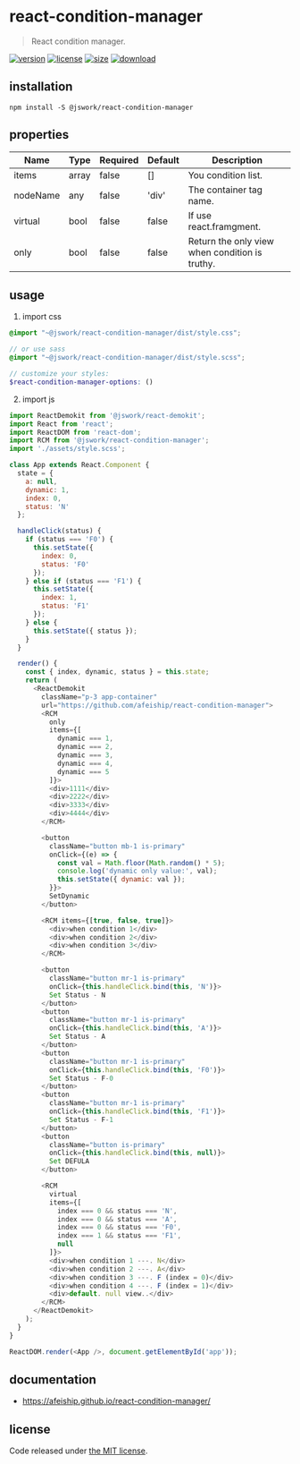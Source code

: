 # react-condition-manager
> React condition manager.

[![version][version-image]][version-url]
[![license][license-image]][license-url]
[![size][size-image]][size-url]
[![download][download-image]][download-url]

## installation
```shell
npm install -S @jswork/react-condition-manager
```

## properties
| Name     | Type  | Required | Default | Description                                    |
| -------- | ----- | -------- | ------- | ---------------------------------------------- |
| items    | array | false    | []      | You condition list.                            |
| nodeName | any   | false    | 'div'   | The container tag name.                        |
| virtual  | bool  | false    | false   | If use react.framgment.                        |
| only     | bool  | false    | false   | Return the only view when condition is truthy. |


## usage
1. import css
  ```scss
  @import "~@jswork/react-condition-manager/dist/style.css";

  // or use sass
  @import "~@jswork/react-condition-manager/dist/style.scss";

  // customize your styles:
  $react-condition-manager-options: ()
  ```
2. import js
  ```js
  import ReactDemokit from '@jswork/react-demokit';
  import React from 'react';
  import ReactDOM from 'react-dom';
  import RCM from '@jswork/react-condition-manager';
  import './assets/style.scss';

  class App extends React.Component {
    state = {
      a: null,
      dynamic: 1,
      index: 0,
      status: 'N'
    };

    handleClick(status) {
      if (status === 'F0') {
        this.setState({
          index: 0,
          status: 'F0'
        });
      } else if (status === 'F1') {
        this.setState({
          index: 1,
          status: 'F1'
        });
      } else {
        this.setState({ status });
      }
    }

    render() {
      const { index, dynamic, status } = this.state;
      return (
        <ReactDemokit
          className="p-3 app-container"
          url="https://github.com/afeiship/react-condition-manager">
          <RCM
            only
            items={[
              dynamic === 1,
              dynamic === 2,
              dynamic === 3,
              dynamic === 4,
              dynamic === 5
            ]}>
            <div>1111</div>
            <div>2222</div>
            <div>3333</div>
            <div>4444</div>
          </RCM>

          <button
            className="button mb-1 is-primary"
            onClick={(e) => {
              const val = Math.floor(Math.random() * 5);
              console.log('dynamic only value:', val);
              this.setState({ dynamic: val });
            }}>
            SetDynamic
          </button>

          <RCM items={[true, false, true]}>
            <div>when condition 1</div>
            <div>when condition 2</div>
            <div>when condition 3</div>
          </RCM>

          <button
            className="button mr-1 is-primary"
            onClick={this.handleClick.bind(this, 'N')}>
            Set Status - N
          </button>
          <button
            className="button mr-1 is-primary"
            onClick={this.handleClick.bind(this, 'A')}>
            Set Status - A
          </button>
          <button
            className="button mr-1 is-primary"
            onClick={this.handleClick.bind(this, 'F0')}>
            Set Status - F-0
          </button>
          <button
            className="button mr-1 is-primary"
            onClick={this.handleClick.bind(this, 'F1')}>
            Set Status - F-1
          </button>
          <button
            className="button is-primary"
            onClick={this.handleClick.bind(this, null)}>
            Set DEFULA
          </button>

          <RCM
            virtual
            items={[
              index === 0 && status === 'N',
              index === 0 && status === 'A',
              index === 0 && status === 'F0',
              index === 1 && status === 'F1',
              null
            ]}>
            <div>when condition 1 ---. N</div>
            <div>when condition 2 ---. A</div>
            <div>when condition 3 ---. F (index = 0)</div>
            <div>when condition 4 ---. F (index = 1)</div>
            <div>default. null view..</div>
          </RCM>
        </ReactDemokit>
      );
    }
  }

  ReactDOM.render(<App />, document.getElementById('app'));

  ```

## documentation
- https://afeiship.github.io/react-condition-manager/


## license
Code released under [the MIT license](https://github.com/afeiship/react-condition-manager/blob/master/LICENSE.txt).

[version-image]: https://img.shields.io/npm/v/@jswork/react-condition-manager
[version-url]: https://npmjs.org/package/@jswork/react-condition-manager

[license-image]: https://img.shields.io/npm/l/@jswork/react-condition-manager
[license-url]: https://github.com/afeiship/react-condition-manager/blob/master/LICENSE.txt

[size-image]: https://img.shields.io/bundlephobia/minzip/@jswork/react-condition-manager
[size-url]: https://github.com/afeiship/react-condition-manager/blob/master/dist/react-condition-manager.min.js

[download-image]: https://img.shields.io/npm/dm/@jswork/react-condition-manager
[download-url]: https://www.npmjs.com/package/@jswork/react-condition-manager
